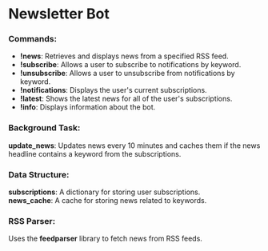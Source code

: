 # Newsletter Bot

### Commands:

- **!news**: Retrieves and displays news from a specified RSS feed.
- **!subscribe**: Allows a user to subscribe to notifications by keyword.
- **!unsubscribe**: Allows a user to unsubscribe from notifications by keyword.
- **!notifications**: Displays the user's current subscriptions.
- **!latest**: Shows the latest news for all of the user's subscriptions.
- **!info**: Displays information about the bot.

### Background Task:

**update_news**: Updates news every 10 minutes and caches them if the news headline contains a keyword from the subscriptions.

### Data Structure:

**subscriptions**: A dictionary for storing user subscriptions.  
**news_cache**: A cache for storing news related to keywords.

### RSS Parser:

Uses the **feedparser** library to fetch news from RSS feeds.
